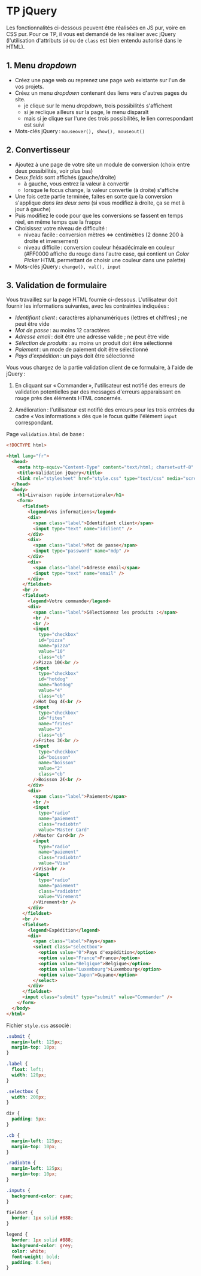 # TP jQuery

Les fonctionnalités ci-dessous peuvent être réalisées en JS pur, voire en CSS pur. Pour ce TP, il vous est demandé de les réaliser avec jQuery (l'utilisation d'attributs `id` ou de `class` est bien entendu autorisé dans le HTML).

## 1. Menu _dropdown_

- Créez une page web ou reprenez une page web existante sur l'un de vos projets.
- Créez un menu _dropdown_ contenant des liens vers d'autres pages du site.
  - je clique sur le menu _dropdown_, trois possibilités s'affichent
  - si je reclique ailleurs sur la page, le menu disparaît
  - mais si je clique sur l'une des trois possibilités, le lien correspondant est suivi
- Mots-clés jQuery : `mouseover(), show(), mouseout()`

## 2. Convertisseur

- Ajoutez à une page de votre site un module de conversion (choix entre deux possibilités, voir plus bas)
- Deux _fields_ sont affichés (gauche/droite)
  - à gauche, vous entrez la valeur à convertir
  - lorsque le focus change, la valeur convertie (à droite) s'affiche
- Une fois cette partie terminée, faites en sorte que la conversion s'applique _dans les deux sens_ (si vous modifiez à droite, ça se met à jour à gauche)
- Puis modifiez le code pour que les conversions se fassent en temps réel, en même temps que la frappe
- Choisissez votre niveau de difficulté :
  - niveau facile : conversion mètres <=> centimètres (2 donne 200 à droite et inversement)
  - niveau difficile : conversion couleur héxadécimale en couleur (#FF0000 affiche du rouge dans l'autre case, qui contient un _Color Picker_ HTML permettant de choisir une couleur dans une palette)
- Mots-clés jQuery : `change(), val(), input`

## 3. Validation de formulaire

Vous travaillez sur la page HTML fournie ci-dessous. L'utilisateur doit fournir les informations suivantes, avec les contraintes indiquées :

- *Identifiant client* : caractères alphanumériques (lettres et chiffres) ; ne peut être vide
- *Mot de passe* : au moins 12 caractères
- *Adresse email* : doit être une adresse valide ; ne peut être vide
- *Sélection de produits* : au moins un produit doit être sélectionné
- *Paiement* : un mode de paiement doit être sélectionné
- *Pays d'expédition* : un pays doit être sélectionné

Vous vous chargez de la partie validation client de ce formulaire, à l'aide de jQuery :

1. En cliquant sur « Commander », l'utilisateur est notifié des erreurs de validation potentielles par des messages d'erreurs apparaissant en rouge près des éléments HTML concernés.

2. Amélioration : l'utilisateur est notifié des erreurs pour les trois entrées du cadre « Vos informations » dès que le focus quitte l'élément `input` correspondant.

Page `validation.html` de base :

```html
<!DOCTYPE html>

<html lang="fr">
  <head>
    <meta http-equiv="Content-Type" content="text/html; charset=utf-8" />
    <title>Validation jQuery</title>
    <link rel="stylesheet" href="style.css" type="text/css" media="screen" />
  </head>
  <body>
    <h1>Livraison rapide internationale</h1>
    <form>
      <fieldset>
        <legend>Vos informations</legend>
        <div>
          <span class="label">Identifiant client</span>
          <input type="text" name="idclient" />
        </div>
        <div>
          <span class="label">Mot de passe</span>
          <input type="password" name="mdp" />
        </div>
        <div>
          <span class="label">Adresse email</span>
          <input type="text" name="email" />
        </div>
      </fieldset>
      <br />
      <fieldset>
        <legend>Votre commande</legend>
        <div>
          <span class="label">Sélectionnez les produits :</span>
          <br />
          <br />
          <input
            type="checkbox"
            id="pizza"
            name="pizza"
            value="10"
            class="cb"
          />Pizza 10€<br />
          <input
            type="checkbox"
            id="hotdog"
            name="hotdog"
            value="4"
            class="cb"
          />Hot Dog 4€<br />
          <input
            type="checkbox"
            id="fites"
            name="frites"
            value="3"
            class="cb"
          />Frites 3€<br />
          <input
            type="checkbox"
            id="boisson"
            name="boisson"
            value="2"
            class="cb"
          />Boisson 2€<br />
        </div>
        <div>
          <span class="label">Paiement</span>
          <br />
          <input
            type="radio"
            name="paiement"
            class="radiobtn"
            value="Master Card"
          />Master Card<br />
          <input
            type="radio"
            name="paiement"
            class="radiobtn"
            value="Visa"
          />Visa<br />
          <input
            type="radio"
            name="paiement"
            class="radiobtn"
            value="Virement"
          />Virement<br />
        </div>
      </fieldset>
      <br />
      <fieldset>
        <legend>Expédition</legend>
        <div>
          <span class="label">Pays</span>
          <select class="selectbox">
            <option value="0">Pays d'expédition</option>
            <option value="France">France</option>
            <option value="Belgique">Belgique</option>
            <option value="Luxembourg">Luxembourg</option>
            <option value="Japon">Guyane</option>
          </select>
        </div>
      </fieldset>
      <input class="submit" type="submit" value="Commander" />
    </form>
  </body>
</html>
```

Fichier `style.css` associé :

```css
.submit {
  margin-left: 125px;
  margin-top: 10px;
}

.label {
  float: left;
  width: 120px;
}

.selectbox {
  width: 200px;
}

div {
  padding: 5px;
}

.cb {
  margin-left: 125px;
  margin-top: 10px;
}

.radiobtn {
  margin-left: 125px;
  margin-top: 10px;
}

.inputs {
  background-color: cyan;
}

fieldset {
  border: 1px solid #888;
}

legend {
  border: 1px solid #888;
  background-color: grey;
  color: white;
  font-weight: bold;
  padding: 0.5em;
}
```
